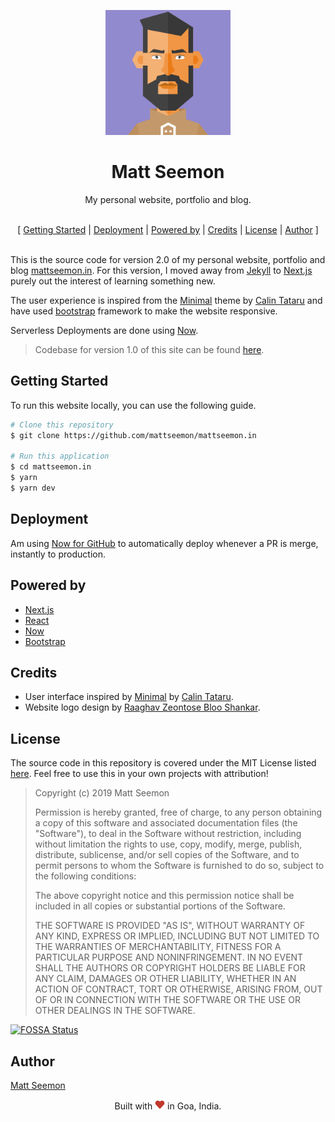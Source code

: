 
<p align="center">
    <a href="https://mattseemon.in/" rel="noopener"><img width="200px" height="200px" src="./assets/avatar.png" alt="Matt Seemon" /></a>
</p>

<h1 align="center">Matt Seemon</h1>

<p align="center"> My personal website, portfolio and blog. <br/></p>

<p align="center"><br/>[ <a href="#getting_started">Getting Started</a> | <a href="#deployment">Deployment</a> | <a href="#powered_by">Powered by</a> | <a href="#credits">Credits</a> | <a href="#license">License</a> | <a href="#author">Author</a> ]<br/><br/></p>

<a name = "about"></a>

This is the source code for version 2.0 of my personal website, portfolio and blog [mattseemon.in](https://mattseemon.in). For this version, I moved away from [Jekyll](https://jekyllrb.com/) to [Next.js](https://nextjs.org/) purely out the interest of learning something new.

The user experience is inspired from the [Minimal](https://github.com/calintat/minimal) theme by [Calin Tataru](https://github.com/calintat/) and have used [bootstrap](https://getbootstrap.com) framework to make the website responsive.

Serverless Deployments are done using [Now](https://zeit.co/now).

> Codebase for version 1.0 of this site can be found [here](https://github.com/mattseemon/mattseemon.in/tree/master).

## Getting Started <a name = "getting_started"></a>

To run this website locally, you can use the following guide.

```bash
# Clone this repository
$ git clone https://github.com/mattseemon/mattseemon.in

# Run this application
$ cd mattseemon.in
$ yarn
$ yarn dev
```

## Deployment <a name = "deployment"></a>

Am using [Now for GitHub](https://zeit.co/github) to automatically deploy whenever a PR is merge, instantly to production.

## Powered by <a name = "powered_by"></a>

 * [Next.js](https://nextjs.org/)
 * [React](https://reactjs.org/)
 * [Now](https://zeit.co/now)
 * [Bootstrap](https://getbootstrap.com/)

## Credits <a name="credits"></a>

 * User interface inspired by [Minimal](https://github.com/calintat/minimal) by [Calin Tataru](@calintat).
 * Website logo design by [Raaghav Zeontose Bloo Shankar](https://raaghavshankar.wixsite.com/portfolio).

## License <a name="license"></a>
The source code in this repository is covered under the MIT License listed [here](license]). Feel free to use this in your own projects with attribution!

> Copyright (c) 2019 Matt Seemon
>  
> Permission is hereby granted, free of charge, to any person obtaining a copy of this software and associated documentation files (the "Software"), to deal in the Software without restriction, including without limitation the rights to use, copy, modify, merge, publish, distribute, sublicense, and/or sell copies of the Software, and to permit persons to whom the Software is furnished to do so, subject to the following conditions:
> 
> The above copyright notice and this permission notice shall be included in all copies or substantial portions of the Software.
> 
> THE SOFTWARE IS PROVIDED "AS IS", WITHOUT WARRANTY OF ANY KIND, EXPRESS OR IMPLIED, INCLUDING BUT NOT LIMITED TO THE WARRANTIES OF MERCHANTABILITY, FITNESS FOR A PARTICULAR PURPOSE AND NONINFRINGEMENT. IN NO EVENT SHALL THE AUTHORS OR COPYRIGHT HOLDERS BE LIABLE FOR ANY CLAIM, DAMAGES OR OTHER LIABILITY, WHETHER IN AN ACTION OF CONTRACT, TORT OR OTHERWISE, ARISING FROM, OUT OF OR IN CONNECTION WITH THE SOFTWARE OR THE USE OR OTHER DEALINGS IN THE SOFTWARE.

[![FOSSA Status](https://app.fossa.com/api/projects/git%2Bgithub.com%2Fmattseemon%2Fmattseemon.in.svg?type=large)](https://app.fossa.com/projects/git%2Bgithub.com%2Fmattseemon%2Fmattseemon.in?ref=badge_large)

## Author <a name = "author"></a>

[Matt Seemon](@mattseemon)

<p align="center">Built with <img src="./assets/heart.png" alt="Matt Seemon" /> in Goa, India.</p>